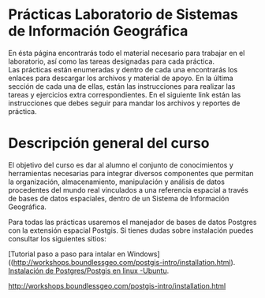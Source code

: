 # Prácticas Laboratorio de Sistemas de Información Geográfica  

En ésta página encontrarás todo el material necesario para trabajar en el  laboratorio, así como las tareas designadas para cada práctica.  
Las prácticas están enumeradas y dentro de cada una encontrarás los enlaces para descargar los archivos y material de apoyo. En la última sección de cada una de ellas, están las instrucciones para realizar las tareas y ejercicios extra correspondientes. En el siguiente link están las instrucciones que debes seguir para mandar los archivos y reportes de práctica.

# Descripción general del curso 
 El objetivo del curso es dar al alumno el conjunto de conocimientos y herramientas necesarias para integrar diversos componentes que permitan la organización, almacenamiento, manipulación y análisis de datos procedentes del mundo real vinculados a una referencia espacial a través de bases de datos espaciales, dentro de un Sistema de Información Geográfica.  

Para todas las prácticas usaremos el manejador de bases de datos Postgres  con la extensión espacial Postgis. Si tienes dudas sobre instalación puedes consultar los siguientes sitios:   

[Tutorial paso a paso para intalar en Windows]((http://workshops.boundlessgeo.com/postgis-intro/installation.html).  
[Instalación de Postgres/Postgis en linux -Ubuntu](https://computingforgeeks.com/install-postgresql-11-on-ubuntu-18-04-ubuntu-16-04/).  

http://workshops.boundlessgeo.com/postgis-intro/installation.html  
